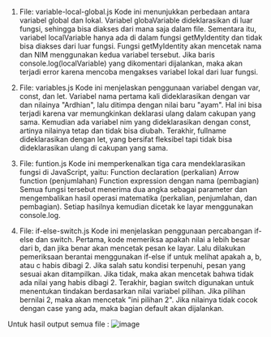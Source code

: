 1. File: variable-local-global.js
Kode ini menunjukkan perbedaan antara variabel global dan lokal.
Variabel globaVariable dideklarasikan di luar fungsi, sehingga bisa diakses dari mana saja dalam file.
Sementara itu, variabel localVariable hanya ada di dalam fungsi getMyIdentity dan tidak bisa diakses dari luar fungsi.
Fungsi getMyIdentity akan mencetak nama dan NIM menggunakan kedua variabel tersebut.
Jika baris console.log(localVariable) yang dikomentari dijalankan, maka akan terjadi error karena mencoba mengakses variabel lokal dari luar fungsi.

2. File: variables.js
Kode ini menjelaskan penggunaan variabel dengan var, const, dan let.
Variabel nama pertama kali dideklarasikan dengan var dan nilainya "Ardhian", lalu ditimpa dengan nilai baru "ayam".
Hal ini bisa terjadi karena var memungkinkan deklarasi ulang dalam cakupan yang sama.
Kemudian ada variabel nim yang dideklarasikan dengan const, artinya nilainya tetap dan tidak bisa diubah.
Terakhir, fullname dideklarasikan dengan let, yang bersifat fleksibel tapi tidak bisa dideklarasikan ulang di cakupan yang sama.

3. File: funtion.js
Kode ini memperkenalkan tiga cara mendeklarasikan fungsi di JavaScript, yaitu:
   Function declaration (perkalian)
   Arrow function (penjumlahan)
   Function expression dengan nama (pembagian)
Semua fungsi tersebut menerima dua angka sebagai parameter dan mengembalikan hasil operasi matematika (perkalian, penjumlahan, dan pembagian).
Setiap hasilnya kemudian dicetak ke layar menggunakan console.log.

4. File: if-else-switch.js
Kode ini menjelaskan penggunaan percabangan if-else dan switch.
Pertama, kode memeriksa apakah nilai a lebih besar dari b, dan jika benar akan mencetak pesan ke layar.
Lalu dilakukan pemeriksaan berantai menggunakan if-else if untuk melihat apakah a, b, atau c habis dibagi 2.
Jika salah satu kondisi terpenuhi, pesan yang sesuai akan ditampilkan. Jika tidak, maka akan mencetak bahwa tidak ada nilai yang habis dibagi 2.
Terakhir, bagian switch digunakan untuk menentukan tindakan berdasarkan nilai variabel pilihan.
Jika pilihan bernilai 2, maka akan mencetak "ini pilihan 2". Jika nilainya tidak cocok dengan case yang ada, maka bagian default akan dijalankan.


Untuk hasil output semua file :
![image](https://github.com/user-attachments/assets/ba7ff3c6-ae7f-45b6-a80b-d2d8c2c5da2d)

